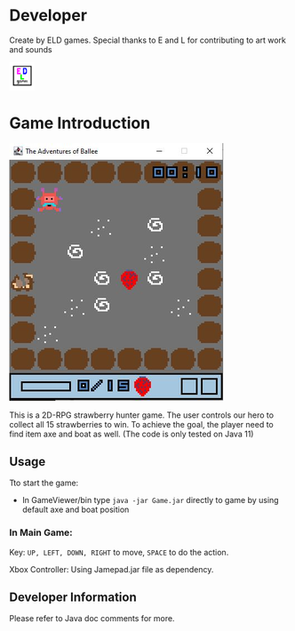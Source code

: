 # Developer

Create by ELD games. Special thanks to E and L for contributing to art work and sounds

<img src="logo.gif" width="45">

# Game Introduction

![title](title.JPG)

This is a 2D-RPG strawberry hunter game. The user controls our hero to collect all 15 strawberries to win. To achieve the goal, the player need to find item axe and boat as well.  (The code is only tested on Java 11)

## Usage

Tto start the game:

* In GameViewer/bin type `java -jar Game.jar` directly to game by using default axe and boat position

### In Main Game:

Key: `UP, LEFT, DOWN, RIGHT` to move, `SPACE` to do the action.

Xbox Controller: Using Jamepad.jar file as dependency.

## Developer Information

Please refer to Java doc comments for more.
